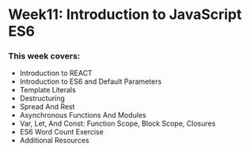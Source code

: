 # Week11: Introduction to JavaScript ES6

### This week covers: 
- Introduction to REACT
- Introduction to ES6 and Default Parameters
- Template Literals
- Destructuring
- Spread And Rest
- Asynchronous Functions And Modules
- Var, Let, And Const: Function Scope, Block Scope, Closures
- ES6 Word Count Exercise
- Additional Resources
